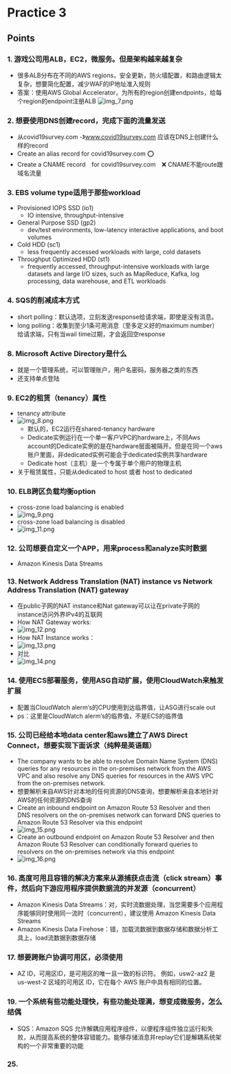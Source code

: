 # Practice 3
## Points
### 1. 游戏公司用ALB，EC2，微服务。但是架构越来越复杂
- 很多ALB分布在不同的AWS regions，安全更新，防火墙配置，和路由逻辑太复杂，想要简化配置，减少WAF的IP地址准入规则
- 答案：使用AWS Global Accelerator，为所有的region创建endpoints，给每个region的endpoint注册ALB
![img_7.png](img_7.png)

### 2. 想要使用DNS创建record，完成下面的流量发送
- 从covid19survey.com -》www.covid19survey.com 应该在DNS上创建什么样的record
- Create an alias record for covid19survey.com ⭕️
- Create a CNAME record　for covid19survey.com　❌ CNAME不能route跟域名流量

### 3. EBS volume type适用于那些workload
- Provisioned IOPS SSD (io1)
  - IO intensive, throughput-intensive
- General Purpose SSD (gp2)
  - dev/test environments, low-latency interactive applications, and boot volumes
- Cold HDD (sc1)
  - less frequently accessed workloads with large, cold datasets
- Throughput Optimized HDD (st1)
  - frequently accessed, throughput-intensive workloads with large datasets and large I/O sizes, such as MapReduce, Kafka, log processing, data warehouse, and ETL workloads

### 4. SQS的削减成本方式
- short polling：默认选项，立刻发送response给请求端，即使是没有消息。
- long polling：收集到至少1条可用消息（至多定义好的maximum number）给请求端，只有当wail time过期，才会返回空response

### 8. Microsoft Active Directory是什么
- 就是一个管理系统，可以管理账户，用户名密码，服务器之类的东西
- 还支持单点登陆

### 9. EC2的租赁（tenancy）属性
- tenancy attribute
- ![img_8.png](img_8.png)
  - 默认的，EC2运行在shared-tenancy hardware
  - Dedicate实例运行在一个单一客户VPC的hardware上，不同Aws account的Dedicate实例的是在hardware层面被隔开。但是在同一个aws账户里面，非dedicated实例可能会于dedicated实例共享hardware
  - Dedicate host（主机）是一个专属于单个用户的物理主机
- 关于租赁属性，只能从dedicated to host 或者 host to dedicated

### 10. ELB跨区负载均衡option
- cross-zone load balancing is enabled
- ![img_9.png](img_9.png)
- cross-zone load balancing is disabled
- ![img_11.png](img_11.png)

### 12. 公司想要自定义一个APP，用来process和analyze实时数据
- Amazon Kinesis Data Streams

### 13. Network Address Translation (NAT) instance vs Network Address Translation (NAT) gateway
- 在public子网的NAT instance和Nat gateway可以让在private子网的instance访问外界IPv4的互联网
- How NAT Gateway works:
- ![img_12.png](img_12.png)
- How NAT Instance works：
- ![img_13.png](img_13.png)
- 对比
- ![img_14.png](img_14.png)

### 14. 使用ECS部署服务，使用ASG自动扩展，使用CloudWatch来触发扩展
- 配置当CloudWatch alerm‘s的CPU使用到达临界值，让ASG进行scale out
- ps：这里是CloudWatch alerm‘s的临界值，不是ECS的临界值

### 15. 公司已经给本地data center和aws建立了AWS Direct Connect，想要实现下面诉求（纯粹是英语题）
- The company wants to be able to resolve Domain Name System (DNS) queries for any resources in the on-premises network from the AWS VPC and also resolve any DNS queries for resources in the AWS VPC from the on-premises network.
- 想要解析来自AWS针对本地的任何资源的DNS查询，想要解析来自本地针对AWS的任何资源的DNS查询
- Create an inbound endpoint on Amazon Route 53 Resolver and then DNS resolvers on the on-premises network can forward DNS queries to Amazon Route 53 Resolver via this endpoint
- ![img_15.png](img_15.png)
- Create an outbound endpoint on Amazon Route 53 Resolver and then Amazon Route 53 Resolver can conditionally forward queries to resolvers on the on-premises network via this endpoint
- ![img_16.png](img_16.png)

### 16. 高度可用且容错的解决方案来从源捕获点击流（click stream）事件，然后向下游应用程序提供数据流的并发源（concurrent）
- Amazon Kinesis Data Streams：对，实时流数据处理，当您需要多个应用程序能够同时使用同一流时（concurrent），建议使用 Amazon Kinesis Data Streams
- Amazon Kinesis Data Firehose：错，加载流数据到数据存储和数据分析工具上，load流数据到数据存储

### 17. 想要跨账户协调可用区，必须使用
- AZ ID，可用区ID，是可用区的唯一且一致的标识符。 例如，usw2-az2 是 us-west-2 区域的可用区 ID，它在每个 AWS 账户中具有相同的位置。

### 19. 一个系统有些功能处理快，有些功能处理满，想变成微服务，怎么结偶
- SQS：Amazon SQS 允许解耦应用程序组件，以便程序组件独立运行和失败，从而提高系统的整体容错能力。能够存储消息并replay它们是解耦系统架构的一个非常重要的功能

### 25. 

